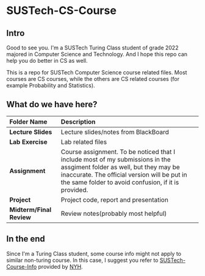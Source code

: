 # SUSTech-CS-Course
## Intro
Good to see you.
I'm a SUSTech Turing Class student of grade 2022 majored in Computer Science and Technology.
And I hope this repo can help you do better in CS as well.

This is a repo for SUSTech Computer Science course related files.
Most courses are CS courses, while the others are CS related courses (for example Probability and Statistics).

## What do we have here?
| **Folder Name** | **Description** |
| :--- | :--- |
| **Lecture Slides** | Lecture slides/notes from BlackBoard |
| **Lab Exercise** | Lab related files |
| **Assignment** | Course assignment. To be noticed that I include most of my submissions in the assgiment folder as well, but they may be inaccurate. The official version will be put in the same folder to avoid confusion, if it is provided. |
| **Project** | Project code, report and presentation |
| **Midterm/Final Review** | Review notes(probably most helpful) |

## In the end
Since I'm a Turing Class student, some course info might not apply to similar non-turing course.
In this case, I suggest you refer to [SUSTech-Course-Info](https://github.com/NYH-Dolphin/SUSTech-Course-Info) provided by [NYH](https://github.com/NYH-Dolphin).
